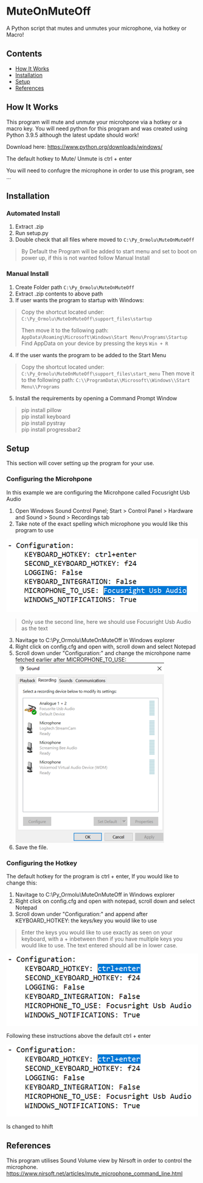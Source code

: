 
# MuteOnMuteOff
A Python script that mutes and unmutes your microphone, via hotkey or Macro!

## Contents
* [How It Works](#How_It_Works)
* [Installation](#Installation)
* [Setup](#Setup)
* [References](#References)


## How It Works
This program will mute and unmute your microhpone via a hotkey or a macro key.
You will need python for this program and was created using Python 3.9.5 although the latest update should work!

Download here: https://www.python.org/downloads/windows/

The default hotkey to Mute/ Unmute is ctrl + enter

You will need to confugre the microphone in order to use this program, see ...

## Installation
### Automated Install
 1. Extract .zip
 2. Run setup.py
 3. Double check that all files where moved to `C:\Py_Ormolu\MuteOnMuteOff`
 > By Default the Program will be added to start menu and set to boot on power up, if this is not wanted follow Manual Install

### Manual Install
 1. Create Folder path `C:\Py_Ormolu\MuteOnMuteOff`
 2. Extract .zip contents to above path
 3. If user wants the program to startup with Windows: 
> Copy the shortcut located under: `C:\Py_Ormolu\MuteOnMuteOff\support_files\startup`
> 
> Then move it to the following path: 
> `AppData\Roaming\Microsoft\Windows\Start Menu\Programs\Startup`
> Find AppData on your device by pressing the keys `Win + R`
 4. If the user wants the program to be added to the Start Menu
> Copy the shortcut located under: `C:\Py_Ormolu\MuteOnMuteOff\support_files\start_menu` 
> Then move it to the following path: `C:\\ProgramData\\Microsoft\\Windows\\Start Menu\\Programs`
 5. Install the requirements by opening a Command Prompt Window 
> pip install pillow  
> pip install keyboard  
> pip install pystray  
> pip install progressbar2 


## Setup
  This section will cover setting up the program for your use.
### Configuring the Microhpone   
In this example we are configuring the Microhpone called Focusright Usb Audio
 1. Open Windows Sound Control Panel; Start > Control Panel > Hardware and Sound > Sound > Recordings tab
 2. Take note of the exact spelling which microphone you would like this program to use
 
![alt text](https://github.com/RavingSmurfGB/MuteOnMuteOff/blob/master/Images/Microhpone_config.png "Logo Title Text 1")
> Only use the second line, here we should use Focusright Usb Audio as the text
 3. Navitage to C:\Py_Ormolu\MuteOnMuteOff in Windows explorer
 4. Right click on config.cfg and open with, scroll down and select Notepad
 5. Scroll down under "Configuration:" and change the microhpone name fetched earlier after MICROPHONE_TO_USE:
 ![alt text](https://github.com/RavingSmurfGB/MuteOnMuteOff/blob/master/Images/Windows%20Sound%20Control%20Panel.png "Logo Title Text 1")
 6. Save the file.

### Configuring the Hotkey
The default hotkey for the program is ctrl + enter, If you would like to change this:
1. Navitage to C:\Py_Ormolu\MuteOnMuteOff in Windows explorer
2. Right click on config.cfg and open with notepad, scroll down and select Notepad
3. Scroll down under "Configuration:" and append after KEYBOARD_HOTKEY: the keys/key you would like to use
> Enter the keys you would like to use exactly as seen on your keyboard, with a + inbetween then if you have multiple keys you would like to use.
> The text entered should all be in lower case.
> 

![alt text](https://github.com/RavingSmurfGB/MuteOnMuteOff/blob/master/Images/Hotkey_config.png "Logo Title Text 1")


Following these instructions above the default ctrl + enter

![alt text](https://github.com/RavingSmurfGB/MuteOnMuteOff/blob/master/Images/Hotkey_config.png "Logo Title Text 1")


Is changed to hhift






## References
This program utilises Sound Volume view by Nirsoft in order to control the microphone.
https://www.nirsoft.net/articles/mute_microphone_command_line.html
